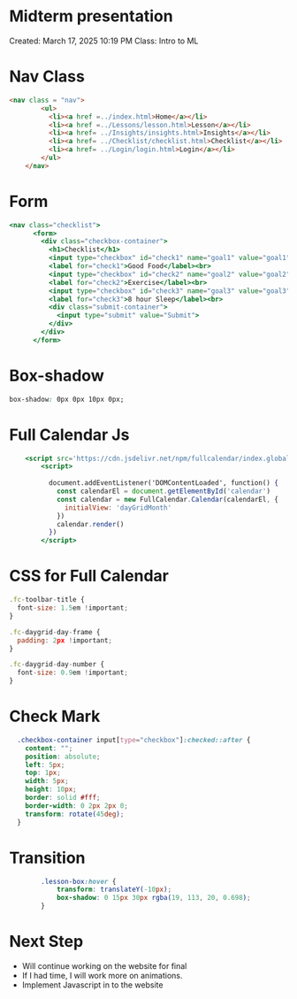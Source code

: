 # Midterm presentation

Created: March 17, 2025 10:19 PM
Class: Intro to ML

# Nav Class

```html
<nav class = "nav">
        <ul>
          <li><a href =../index.html>Home</a></li>
          <li><a href =../Lessons/lesson.html>Lesson</a></li>
          <li><a href= ../Insights/insights.html>Insights</a></li>
          <li><a href= ../Checklist/checklist.html>Checklist</a></li>
          <li><a href= ../Login/login.html>Login</a></li>
        </ul>
    </nav>
```

# Form

```jsx
<nav class="checklist">
      <form>
        <div class="checkbox-container">
          <h1>Checklist</h1>
          <input type="checkbox" id="check1" name="goal1" value="goal1">
          <label for="check1">Good Food</label><br>
          <input type="checkbox" id="check2" name="goal2" value="goal2">
          <label for="check2">Exercise</label><br>
          <input type="checkbox" id="check3" name="goal3" value="goal3">
          <label for="check3">8 hour Sleep</label><br>
          <div class="submit-container">
            <input type="submit" value="Submit">
          </div>
        </div>
      </form>
```

# Box-shadow

```css
box-shadow: 0px 0px 10px 0px;
```

# Full Calendar Js

```jsx
    <script src='https://cdn.jsdelivr.net/npm/fullcalendar/index.global.min.js'></script>
        <script>
    
          document.addEventListener('DOMContentLoaded', function() {
            const calendarEl = document.getElementById('calendar')
            const calendar = new FullCalendar.Calendar(calendarEl, {
              initialView: 'dayGridMonth'
            })
            calendar.render()
          })
        </script>
```

# CSS for Full Calendar

```jsx
.fc-toolbar-title {
  font-size: 1.5em !important; 
}

.fc-daygrid-day-frame {
  padding: 2px !important;
}

.fc-daygrid-day-number {
  font-size: 0.9em !important;
}

```

# Check Mark

```css
  .checkbox-container input[type="checkbox"]:checked::after {
    content: "";
    position: absolute;
    left: 5px;
    top: 1px;
    width: 5px;
    height: 10px;
    border: solid #fff;
    border-width: 0 2px 2px 0;
    transform: rotate(45deg);
  }
```

# Transition

```css
        .lesson-box:hover {
            transform: translateY(-10px);
            box-shadow: 0 15px 30px rgba(19, 113, 20, 0.698);
        }
```

# Next Step

- Will continue working on the website for final
- If I had time, I will work more on animations.
- Implement Javascript in to the website